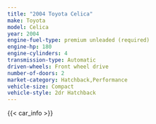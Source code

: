 ```yaml
---
title: "2004 Toyota Celica"
make: Toyota
model: Celica
year: 2004
engine-fuel-type: premium unleaded (required)
engine-hp: 180
engine-cylinders: 4
transmission-type: Automatic
driven-wheels: Front wheel drive
number-of-doors: 2
market-category: Hatchback,Performance
vehicle-size: Compact
vehicle-style: 2dr Hatchback
---
```


{{< car_info >}}
